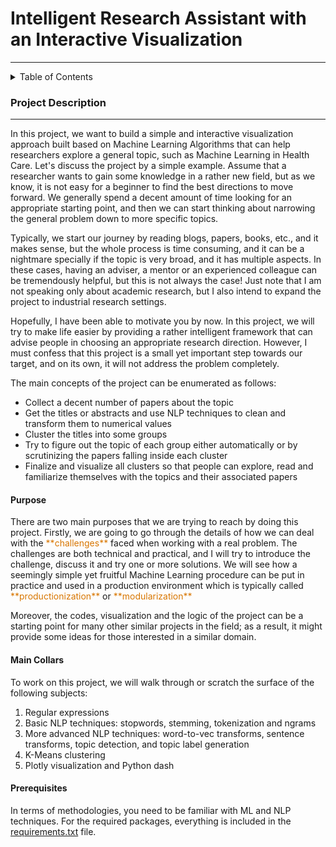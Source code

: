 # Intelligent Research Assistant with an Interactive Visualization 
---

<details>
<summary>Table of Contents</summary>
 
> 1. [Projet Description](#project-description)

 -> Purpose of the Project
 
 -> [Main Collars](#main)
 
 -> Prerequisites

> 2. Installation

> 3. Usage

> 4. Codes Explanations
</details>

### Project Description
---
<p> In this project, we want to build a simple and interactive visualization approach built based on Machine Learning Algorithms that can help researchers explore a general topic, such as Machine Learning in Health Care. Let's discuss the project by a simple example. Assume that a researcher wants to gain some knowledge in a rather new field, but as we know, it is not easy for a beginner to find the best directions to move forward. We generally spend a decent amount of time looking for an appropriate starting point, and then we can start thinking about narrowing the general problem down to more specific topics.</p> 
Typically, we start our journey by reading blogs, papers, books, etc., and it makes sense, but the whole process is time consuming, and it can be a nightmare specially if the topic is very broad, and it has multiple aspects. In these cases, having an adviser, a mentor or an experienced colleague can be tremendously helpful, but this is not always the case! Just note that I am not speaking only about academic research, but I also intend to expand the project to industrial research settings.

Hopefully, I have been able to motivate you by now. In this project, we will try to make life easier by providing a rather intelligent framework that can advise people in choosing an appropriate research direction. However, I must confess that this project is a small yet important step towards our target, and on its own, it will not address the problem completely. 

The main concepts of the project can be enumerated as follows:

- Collect a decent number of papers about the topic
- Get the titles or abstracts and use NLP techniques to clean and transform them to numerical values
- Cluster the titles into some groups
- Try to figure out the topic of each group either automatically or by scrutinizing the papers falling inside each cluster
- Finalize and visualize all clusters so that people can explore, read and familiarize themselves with the topics and their associated papers
#### Purpose
<p style="color:dark gray"> There are two main purposes that we are trying to reach by doing this project. Firstly, we are going to go through the details of how we can deal with the <a style='color:rgb(216,118,0)'>**challenges**</a> faced when working with a real problem. The challenges are both technical and practical, and I will try to introduce the challenge, discuss it and try one or more solutions. We will see how a seemingly simple yet fruitful Machine Learning procedure can be put in practice and used in a production environment which is typically called <a style='color:rgb(216,118,0)'>**productionization**</a> or <a style='color:rgb(216,118,0)'>**modularization**</a></p>
<p style="color:dark gray">
 Moreover, the codes, visualization and the logic of the project can be a starting point for many other similar projects in the field; as a result, it might provide some ideas for those interested in a similar domain.  
</p>

#### Main Collars

To work on this project, we will walk through or scratch the surface of the following subjects: 

1. Regular expressions
2. Basic NLP techniques: stopwords, stemming, tokenization and ngrams
3. More advanced NLP techniques: word-to-vec transforms, sentence transforms, topic detection, and topic label generation
4. K-Means clustering
5. Plotly visualization and Python dash 

#### Prerequisites

In terms of methodologies, you need to be familiar with ML and NLP techniques. For the required packages, everything is included in the [requirements.txt](/requirements.txt) file. 
